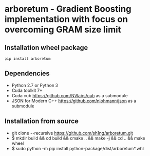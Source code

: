 # arboretum - Gradient Boosting implementation with focus on overcoming GRAM size limit

## Installation wheel package 
```
pip install arboretum
```

## Dependencies
* Python 2.7 or Python 3
* Cuda toolkit 7+
* Cuda cub https://github.com/NVlabs/cub as a submodule
* JSON for Modern C++ https://github.com/nlohmann/json as a submodule

## Installation from source
* git clone --recursive https://github.com/sh1ng/arboretum.git
* $ mkdir build && cd build && cmake .. && make -j && cd .. && make wheel
* $ sudo python -m pip install python-package/dist/arboretum*.whl 
